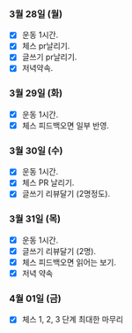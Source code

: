 ### 3월 28일 (월)
- [X] 운동 1시간.
- [X] 체스 pr날리기.
- [X] 글쓰기 pr날리기.
- [X] 저녁약속. 

### 3월 29일 (화)
- [x] 운동 1시간.
- [x] 체스 피드백오면 일부 반영. 

### 3월 30일 (수)
- [x] 운동 1시간.
- [x] 체스 PR 날리기. 
- [x] 글쓰기 리뷰달기 (2명정도).

### 3월 31일 (목)
- [x] 운동 1시간.
- [x] 글쓰기 리뷰달기 (2명). 
- [x] 체스 피드백오면 읽어는 보기.   
- [x] 저녁 약속

### 4월 01일 (금)
- [x] 체스 1, 2, 3 단계 최대한 마무리